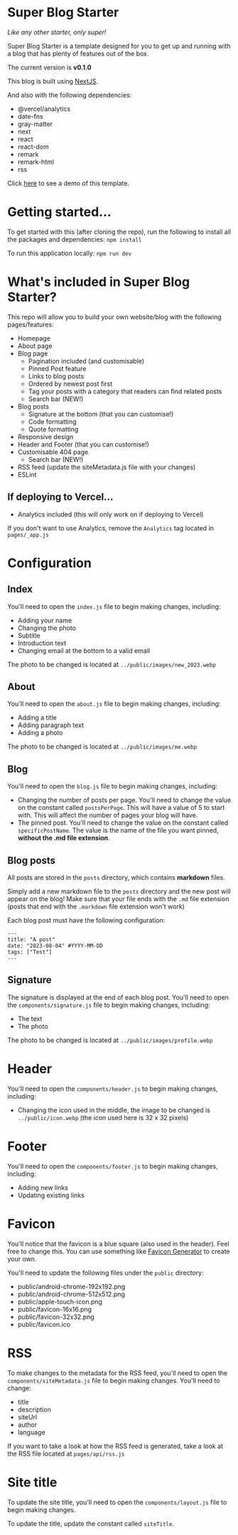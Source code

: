 # Super Blog Starter
_Like any other starter, only super!_

Super Blog Starter is a template designed for you to get up and running with a blog that has plenty of features out of the box.

The current version is __v0.1.0__

This blog is built using [NextJS](https://nextjs.org/).

And also with the following dependencies:
- @vercel/analytics
- date-fns
- gray-matter
- next
- react
- react-dom
- remark
- remark-html
- rss

Click [here](https://super-blog-starter.vercel.app/) to see a demo of this template.

# Getting started...

To get started with this (after cloning the repo), run the following to install all the packages and dependencies:
`npm install`

To run this application locally:
`npm run dev`

# What's included in Super Blog Starter?

This repo will allow you to build your own website/blog with the following pages/features:
- Homepage
- About page
- Blog page
    - Pagination included (and customisable)
    - Pinned Post feature
    - Links to blog posts
    - Ordered by newest post first
    - Tag your posts with a category that readers can find related posts
    - Search bar (NEW!)
- Blog posts
    - Signature at the bottom (that you can customise!)
    - Code formatting
    - Quote formatting
- Responsive design
- Header and Footer (that you can customise!)
- Customisable 404 page
    - Search bar (NEW!)
- RSS feed (update the siteMetadata.js file with your changes)
- ESLint

## If deploying to Vercel...
- Analytics included (this will only work on if deploying to Vercel)

If you don't want to use Analytics, remove the `Analytics` tag located in `pages/_app.js`

# Configuration
## Index
You'll need to open the `index.js` file to begin making changes, including:
- Adding your name
- Changing the photo
- Subtitle
- Introduction text
- Changing email at the bottom to a valid email

The photo to be changed is located at `../public/images/new_2023.webp`

## About
You'll need to open the `about.js` file to begin making changes, including:
- Adding a title
- Adding paragraph text
- Adding a photo

The photo to be changed is located at `../public/images/me.webp`

## Blog
You'll need to open the `blog.js` file to begin making changes, including:
- Changing the number of posts per page. You'll need to change the value on the constant called `postsPerPage`. This will have a value of 5 to start with. This will affect the number of pages your blog will have.
- The pinned post. You'll need to change the value on the constant called `specificPostName`. The value is the name of the file you want pinned, __without the .md file extension__.

## Blog posts
All posts are stored in the `posts` directory, which contains __markdown__ files.

Simply add a new markdown file to the `posts` directory and the new post will appear on the blog! Make sure that your file ends with the `.md` file extension (posts that end with the `.markdown` file extension won't work)

Each blog post must have the following configuration:

```
---
title: "A post"
date: "2023-08-04" #YYYY-MM-DD
tags: ["Test"]
---
```

## Signature
The signature is displayed at the end of each blog post. You'll need to open the `components/signature.js` file to begin making changes, including:
- The text
- The photo

The photo to be changed is located at `../public/images/profile.webp`

# Header
You'll need to open the `components/header.js` to begin making changes, including:
- Changing the icon used in the middle, the image to be changed is `../public/icon.webp` (the icon used here is 32 x 32 pixels)

# Footer
You'll need to open the `components/footer.js` to begin making changes, including:
- Adding new links
- Updating existing links

# Favicon
You'll notice that the favicon is a blue square (also used in the header). Feel free to change this.
You can use something like [Favicon Generator](https://favicon.io/favicon-generator/) to create your own.

You'll need to update the following files under the `public` directory:
- public/android-chrome-192x192.png
- public/android-chrome-512x512.png
- public/apple-touch-icon.png
- public/favicon-16x16.png
- public/favicon-32x32.png
- public/favicon.ico

# RSS
To make changes to the metadata for the RSS feed, you'll need to open the `components/siteMetadata.js` file to begin making changes.
You'll need to change:
- title
- description
- siteUrl
- author
- language

If you want to take a look at how the RSS feed is generated, take a look at the RSS file located at `pages/api/rss.js`

# Site title
To update the site title, you'll need to open the `components/layout.js` file to begin making changes.

To update the title, update the constant called `siteTitle`.
